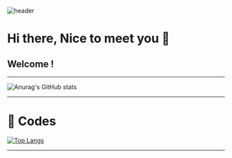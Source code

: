 
![header](https://capsule-render.vercel.app/api?type=transparent&color=auto&height=300&section=header&text=Wongyo%20Lee&fontSize=90)

# Hi there, Nice to meet you 👋

## Welcome !
---
![Anurag's GitHub stats](https://github-readme-stats.vercel.app/api?username=wglee0511&show_icons=true&theme=radical)


---

# 💓 Codes

[![Top Langs](https://github-readme-stats.vercel.app/api/top-langs/?username=wglee0511&exclude_repo=spartagithub-readme-stats,anuraghazra.github.io)](https://github.com/wglee0511/github-readme-stats&theme=radical)

---
